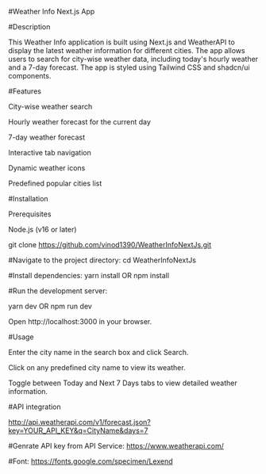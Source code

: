 #Weather Info Next.js App

#Description

This Weather Info application is built using Next.js and WeatherAPI to display the latest weather information for different cities. The app allows users to search for city-wise weather data, including today's hourly weather and a 7-day forecast. The app is styled using Tailwind CSS and shadcn/ui components.

#Features  

City-wise weather search

Hourly weather forecast for the current day

7-day weather forecast

Interactive tab navigation

Dynamic weather icons

Predefined popular cities list

#Installation

Prerequisites

Node.js (v16 or later)



git clone https://github.com/vinod1390/WeatherInfoNextJs.git

#Navigate to the project directory:
cd WeatherInfoNextJs

#Install dependencies:
yarn install
OR
npm install

#Run the development server:

yarn dev
OR
npm run dev

Open http://localhost:3000 in your browser.

#Usage

Enter the city name in the search box and click Search.

Click on any predefined city name to view its weather.

Toggle between Today and Next 7 Days tabs to view detailed weather information.

#API integration

http://api.weatherapi.com/v1/forecast.json?key=YOUR_API_KEY&q=CityName&days=7

#Genrate API key from 
API Service:
https://www.weatherapi.com/


#Font:
https://fonts.google.com/specimen/Lexend




